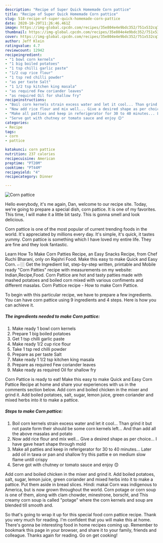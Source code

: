 ```yaml
---
description: "Recipe of Super Quick Homemade Corn pattice"
title: "Recipe of Super Quick Homemade Corn pattice"
slug: 518-recipe-of-super-quick-homemade-corn-pattice
date: 2020-10-29T11:26:46.461Z
image: https://img-global.cpcdn.com/recipes/35e804e4e9bdc352/751x532cq70/corn-pattice-recipe-main-photo.jpg
thumbnail: https://img-global.cpcdn.com/recipes/35e804e4e9bdc352/751x532cq70/corn-pattice-recipe-main-photo.jpg
cover: https://img-global.cpcdn.com/recipes/35e804e4e9bdc352/751x532cq70/corn-pattice-recipe-main-photo.jpg
author: Jeff Klein
ratingvalue: 4.7
reviewcount: 12942
recipeingredient:
- "1 bowl corn kernels"
- "1 big boiled potatoes"
- "1 tsp chilli garlic paste"
- "1/2 cup rice flour"
- "1 tsp red chilli powder"
- "as per taste Salt"
- "1 1/2 tsp kitchen king masala"
- "as required Few coriander leaves"
- "as required Oil for shallow fry"
recipeinstructions:
- "Boil corn kernels strain excess water and let it cool... Than grind it but not paste form their should be some corn kernels left... And than add all the above masalas and potato"
- "Now add rice flour and mix well... Give a desired shape as per choice... I have gave heart shape through mold"
- "Make all patties and keep in referigerator for 30 to 40 minutes... Later add oil in tawa or pan and shallow fry this pattie e on medium slow flame untill crispy"
- "Serve got with chutney or tomato sauce and enjoy 😊"
categories:
- Recipe
tags:
- corn
- pattice

katakunci: corn pattice 
nutrition: 237 calories
recipecuisine: American
preptime: "PT20M"
cooktime: "PT44M"
recipeyield: "4"
recipecategory: Dinner

---
```



![Corn pattice](https://img-global.cpcdn.com/recipes/35e804e4e9bdc352/751x532cq70/corn-pattice-recipe-main-photo.jpg)

Hello everybody, it's me again, Dan, welcome to our recipe site. Today, we're going to prepare a special dish, corn pattice. It is one of my favorites. This time, I will make it a little bit tasty. This is gonna smell and look delicious.

Corn pattice is one of the most popular of current trending foods in the world. It's appreciated by millions every day. It's simple, it's quick, it tastes yummy. Corn pattice is something which I have loved my entire life. They are fine and they look fantastic.

Learn How To Make Corn Patties Recipe, an Easy Snacks Recipe, from Chef Ruchi Bharani, only on Rajshri Food. Make this easy to make Quick and Easy Corn. 👉🏼 Get the Ingredient list, step-by-step written, printable and Mobile ready &#34;Corn Patties&#34; recipe with measurements on my website: Indian,Recipe,Food. Corn Pattice are hot and tasty patties made with mashed potatoes and boiled corn mixed with various confiments and different masalas. Corn Pattice recipe - How to make Corn Pattice.


To begin with this particular recipe, we have to prepare a few ingredients. You can have corn pattice using 9 ingredients and 4 steps. Here is how you can achieve it.

<!--inarticleads1-->

##### The ingredients needed to make Corn pattice:

1. Make ready 1 bowl corn kernels
1. Prepare 1 big boiled potatoes
1. Get 1 tsp chilli garlic paste
1. Make ready 1/2 cup rice flour
1. Take 1 tsp red chilli powder
1. Prepare as per taste Salt
1. Make ready 1 1/2 tsp kitchen king masala
1. Prepare as required Few coriander leaves
1. Make ready as required Oil for shallow fry


Corn Pattice is ready to eat! Make this easy to make Quick and Easy Corn Pattice Recipe at home and share your experiences with us in the comments section below. Add corn and boiled chicken in the mixer and grind it. Add boiled potatoes, salt, sugar, lemon juice, green coriander and mixed herbs into it to make a pattice. 

<!--inarticleads2-->

##### Steps to make Corn pattice:

1. Boil corn kernels strain excess water and let it cool... Than grind it but not paste form their should be some corn kernels left... And than add all the above masalas and potato
1. Now add rice flour and mix well... Give a desired shape as per choice... I have gave heart shape through mold
1. Make all patties and keep in referigerator for 30 to 40 minutes... Later add oil in tawa or pan and shallow fry this pattie e on medium slow flame untill crispy
1. Serve got with chutney or tomato sauce and enjoy 😊


Add corn and boiled chicken in the mixer and grind it. Add boiled potatoes, salt, sugar, lemon juice, green coriander and mixed herbs into it to make a pattice. Put them aside in bread slices. Hindi: makai Corn was indigenous to America, but is now grown throughout the world. Corn potage or corn soup is one of them, along with clam chowder, minestrone, borscht, and This creamy corn soup is called &#34;potage&#34; where the corn kernels and soup are blended till smooth and. 

So that's going to wrap it up for this special food corn pattice recipe. Thank you very much for reading. I'm confident that you will make this at home. There's gonna be interesting food in home recipes coming up. Remember to bookmark this page in your browser, and share it to your family, friends and colleague. Thanks again for reading. Go on get cooking!
